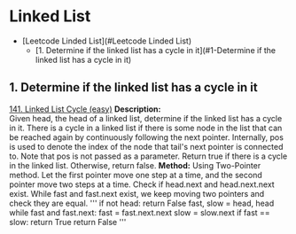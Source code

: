 # Linked List
<!-- GFM-TOC -->
* [Leetcode Linded List](#Leetcode Linded List)
    * [1. Determine if the linked list has a cycle in it](#1-Determine if the linked list has a cycle in it)
<!-- GFM-TOC -->

##  1. Determine if the linked list has a cycle in it
[141\. Linked List Cycle (easy)](https://github.com/yshiyi/LeetCode/blob/main/Linked%20List/141.%20Linked%20List%20Cycle.py)
**Description:**\
Given head, the head of a linked list, determine if the linked list has a cycle in it.
There is a cycle in a linked list if there is some node in the list that can be reached again by continuously following the next pointer. 
Internally, pos is used to denote the index of the node that tail's next pointer is connected to. Note that pos is not passed as a parameter.
Return true if there is a cycle in the linked list. Otherwise, return false.
**Method:** 
Using Two-Pointer method.
Let the first pointer move one step at a time, and the second pointer move two steps at a time.
Check if head.next and head.next.next exist.
While fast and fast.next exist, we keep moving two pointers and check they are equal.
'''
if not head:
    return False
fast, slow = head, head
while fast and fast.next:
         fast = fast.next.next
         slow = slow.next
         if fast == slow:
             return True
return False
'''
